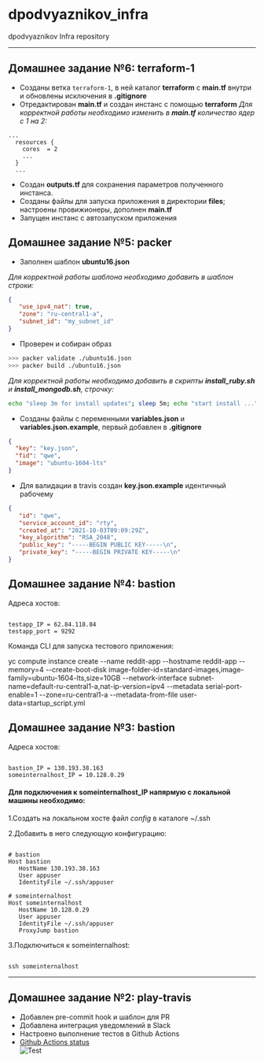 # dpodvyaznikov_infra
dpodvyaznikov Infra repository

-------------

## Домашнее задание №6: terraform-1

* Созданы ветка `terraform-1`, в ней каталог **terraform** с **main.tf** внутри и обновлены исключения в **.gitignore**
* Отредактирован **main.tf** и создан инстанс с помощью **terraform**
*Для корректной работы необходимо изменить в **main.tf** количество ядер с 1 на 2:*
```
...
  resources {
    cores  = 2
    ...
  }
  ...
```
* Создан **outputs.tf** для сохранения параметров полученного инстанса.
* Созданы файлы для запуска приложения в директории **files**; настроены провижионеры, дополнен **main.tf**
* Запущен инстанс с автозапуском приложения

## Домашнее задание №5: packer

* Заполнен шаблон **ubuntu16.json**

*Для корректной работы шаблона необходимо добавить в шаблон строки:*
```json
{
   "use_ipv4_nat": true,
   "zone": "ru-central1-a",
   "subnet_id": "my_subnet_id"
}
```

* Проверен и собиран образ
```bash
>>> packer validate ./ubuntu16.json
>>> packer build ./ubuntu16.json
```
*Для корректной работы необходимо добавить в скрипты **install_ruby.sh** и **install_mongodb.sh**, строчку:*
```bash
echo "sleep 3m for install updates"; sleep 5m; echo "start install ..."
```
* Созданы файлы с переменными **variables.json** и **variables.json.example**, первый добавлен в **.gitignore**
```json
{
  "key": "key.json",
  "fid": "qwe",
  "image": "ubuntu-1604-lts"
}
```

* Для валидации в travis создан **key.json.example** идентичный рабочему
```json
{
   "id": "qwe",
   "service_account_id": "rty",
   "created_at": "2021-10-03T09:09:29Z",
   "key_algorithm": "RSA_2048",
   "public_key": "-----BEGIN PUBLIC KEY-----\n",
   "private_key": "-----BEGIN PRIVATE KEY-----\n"
}
```

## Домашнее задание №4: bastion

Адреса хостов:

```shell

testapp_IP = 62.84.118.84
testapp_port = 9292
```

Команда CLI для запуска тестового приложения:

yc compute instance create
--name reddit-app
--hostname reddit-app
--memory=4
--create-boot-disk image-folder-id=standard-images,image-family=ubuntu-1604-lts,size=10GB
--network-interface subnet-name=default-ru-central1-a,nat-ip-version=ipv4
--metadata serial-port-enable=1 --zone=ru-central1-a
--metadata-from-file user-data=startup_script.yml

## Домашнее задание №3: bastion

Адреса хостов:

```shell

bastion_IP = 130.193.38.163
someinternalhost_IP = 10.128.0.29
```
#### Для подключения к someinternalhost_IP напярмую с локальной машины необходимо:

1.Создать на локальном хосте файл *config* в каталоге ~/.ssh

2.Добавить в него следующую конфигурацию:

```shell

# bastion
Host bastion
   HostName 130.193.38.163
   User appuser
   IdentityFile ~/.ssh/appuser

# someinternalhost
Host someinternalhost
   HostName 10.128.0.29
   User appuser
   IdentityFile ~/.ssh/appuser
   ProxyJump bastion

```

3.Подключиться к someinternalhost:

```shell

ssh someinternalhost

```

-------------
## Домашнее задание №2: play-travis
* Добавлен pre-commit hook и шаблон для PR
* Добавлена интеграция уведомлений в Slack
* Настроено выполнение тестов в Github Actions
* [Github Actions status](https://github.com/Otus-DevOps-2021-05/dpodvyaznikov_infra/actions/workflows/run-tests.yml) <br>
![Test](https://github.com/Otus-DevOps-2021-05/dpodvyaznikov_infra/actions/workflows/run-tests.yml/badge.svg)<br>
